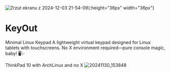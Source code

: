 
![Zrzut ekranu z 2024-12-03 21-54-09](https://github.com/user-attachments/assets/073cb488-ca4e-49fd-bca5-5095161d8875){:height="36px" width="36px"}

# KeyOut
Minimal Linux Keypad A lightweight virtual keypad designed for Linux tablets with touchscreens. No X environment required—pure console magic, baby! 🖥️✨

ThinkPad 10 with ArchLinux and no X
![20241130_153848](https://github.com/user-attachments/assets/b2f59b71-0b4e-4824-a59e-92bc3612bbbb)

